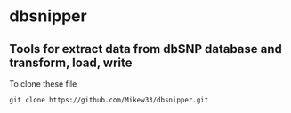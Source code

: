 # dbsnipper

## Tools for extract data from dbSNP database and transform, load, write

To clone these file

`git clone https://github.com/Mikew33/dbsnipper.git`


